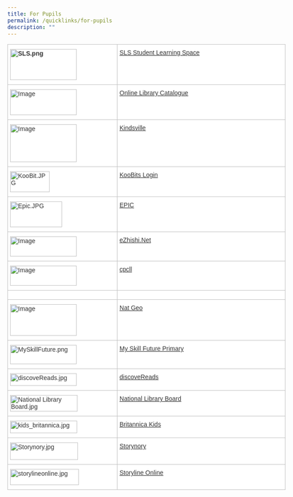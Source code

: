 ```yaml
---
title: For Pupils
permalink: /quicklinks/for-pupils
description: ""
---
```


<table style="border-collapse:collapse;border-spacing:0;table-layout: fixed; width: 627px" class="tg"><colgroup><col style="width: 247.003906px"><col style="width: 380.003906px"></colgroup><thead><tr><th style="background-color:#ffffff;border-color:#c0c0c0;border-style:solid;border-width:1px;color:#333;font-family:Arial, sans-serif;font-size:14px;font-weight:bold;overflow:hidden;padding:10px 5px;text-align:left;vertical-align:top;word-break:normal"><img src="https://angsanapri.moe.edu.sg/qql/slot/u167/quicklinks/forstaff/SLS.png" alt="SLS.png" width="150" height="70"></th><th style="background-color:#ffffff;border-color:#c0c0c0;border-style:solid;border-width:1px;color:#333;font-family:Arial, sans-serif;font-size:14px;font-weight:normal;overflow:hidden;padding:10px 5px;text-align:left;vertical-align:top;word-break:normal"><a href="http://learning.moe.edu.sg/" target="_blank" rel="noopener noreferrer"><span style="text-decoration:none;color:#333">SLS Student Learning Space</span></a></th></tr></thead><tbody><tr><td style="background-color:#ffffff;border-color:#c0c0c0;border-style:solid;border-width:1px;color:#333;font-family:Arial, sans-serif;font-size:14px;overflow:hidden;padding:10px 5px;text-align:left;vertical-align:top;word-break:normal"><img src="https://angsanapri.moe.edu.sg/qql/slot/u167/quicklinks/forpupils/Civica.png" alt="Image" width="150" height="58"></td><td style="background-color:#ffffff;border-color:#c0c0c0;border-style:solid;border-width:1px;color:#333;font-family:Arial, sans-serif;font-size:14px;overflow:hidden;padding:10px 5px;text-align:left;vertical-align:top;word-break:normal"><a href="https://schoolibrary.moe.edu.sg/angsanapri" target="_blank" rel="noopener noreferrer"><span style="text-decoration:none;color:#333">Online Library Catalogue</span></a></td></tr><tr><td style="background-color:#ffffff;border-color:#c0c0c0;border-style:solid;border-width:1px;color:#333;font-family:Arial, sans-serif;font-size:14px;overflow:hidden;padding:10px 5px;text-align:left;vertical-align:top;word-break:normal"><img src="https://angsanapri.moe.edu.sg/qql/slot/u167/quicklinks/forpupils/Kindsville.jpg" alt="Image" width="150" height="85"></td><td style="background-color:#ffffff;border-color:#c0c0c0;border-style:solid;border-width:1px;color:#333;font-family:Arial, sans-serif;font-size:14px;overflow:hidden;padding:10px 5px;text-align:left;vertical-align:top;word-break:normal"><a href="https://kindness.sg/kindsville/" target="_blank" rel="noopener noreferrer"><span style="text-decoration:none;color:#333">Kindsville</span></a></td></tr><tr><td style="background-color:#ffffff;border-color:#c0c0c0;border-style:solid;border-width:1px;color:#333;font-family:Arial, sans-serif;font-size:14px;overflow:hidden;padding:10px 5px;text-align:left;vertical-align:top;word-break:normal"> <img src="https://angsanapri.moe.edu.sg/qql/slot/u167/quicklinks/forpupils/KooBit.JPG" alt="KooBit.JPG" width="89" height="47"></td><td style="background-color:#ffffff;border-color:#c0c0c0;border-style:solid;border-width:1px;color:#333;font-family:Arial, sans-serif;font-size:14px;overflow:hidden;padding:10px 5px;text-align:left;vertical-align:top;word-break:normal"><a href="https://member.koobits.com/" target="_blank" rel="noopener noreferrer"><span style="text-decoration:none;color:#333">KooBits Login</span></a><br></td></tr><tr><td style="background-color:#ffffff;border-color:#c0c0c0;border-style:solid;border-width:1px;color:#333;font-family:Arial, sans-serif;font-size:14px;overflow:hidden;padding:10px 5px;text-align:left;vertical-align:top;word-break:normal"> <img src="https://angsanapri.moe.edu.sg/qql/slot/u167/quicklinks/forpupils/Epic.JPG" alt="Epic.JPG" width="117" height="58"></td><td style="background-color:#ffffff;border-color:#c0c0c0;border-style:solid;border-width:1px;color:#333;font-family:Arial, sans-serif;font-size:14px;overflow:hidden;padding:10px 5px;text-align:left;vertical-align:top;word-break:normal"> <a href="https://www.getepic.com/" target="_blank" rel="noopener noreferrer"> </a><a href="https://www.getepic.com/" target="_blank" rel="noopener noreferrer"><span style="text-decoration:none;color:#333">EPIC</span></a></td></tr><tr><td style="background-color:#ffffff;border-color:#c0c0c0;border-style:solid;border-width:1px;color:#333;font-family:Arial, sans-serif;font-size:14px;overflow:hidden;padding:10px 5px;text-align:left;vertical-align:top;word-break:normal"><img src="https://angsanapri.moe.edu.sg/qql/slot/u167/quicklinks/forpupils/eZhishi.png" alt="Image" width="150" height="45"></td><td style="background-color:#ffffff;border-color:#c0c0c0;border-style:solid;border-width:1px;color:#333;font-family:Arial, sans-serif;font-size:14px;overflow:hidden;padding:10px 5px;text-align:left;vertical-align:top;word-break:normal"><a href="https://www.ezhishi.net/Contents/" target="_blank" rel="noopener noreferrer"><span style="text-decoration:none;color:#333">eZhishi.Net</span></a></td></tr><tr><td style="background-color:#ffffff;border-color:#c0c0c0;border-style:solid;border-width:1px;color:#333;font-family:Arial, sans-serif;font-size:14px;overflow:hidden;padding:10px 5px;text-align:left;vertical-align:top;word-break:normal"><img src="https://angsanapri.moe.edu.sg/qql/slot/u167/quicklinks/forpupils/CPCLL.jpg" alt="Image" width="150" height="45"></td><td style="background-color:#ffffff;border-color:#c0c0c0;border-style:solid;border-width:1px;color:#333;font-family:Arial, sans-serif;font-size:14px;overflow:hidden;padding:10px 5px;text-align:left;vertical-align:top;word-break:normal"><a href="http://www.cpcll.sg/" target="_blank" rel="noopener noreferrer"><span style="text-decoration:none;color:#333">cpcll</span></a></td></tr><tr><td style="background-color:#ffffff;border-color:#c0c0c0;border-style:solid;border-width:1px;font-family:Arial, sans-serif;font-size:14px;overflow:hidden;padding:10px 5px;text-align:left;vertical-align:top;word-break:normal"></td><td style="background-color:#ffffff;border-color:#c0c0c0;border-style:solid;border-width:1px;font-family:Arial, sans-serif;font-size:14px;overflow:hidden;padding:10px 5px;text-align:left;vertical-align:top;word-break:normal"></td></tr><tr><td style="background-color:#ffffff;border-color:#c0c0c0;border-style:solid;border-width:1px;color:#333;font-family:Arial, sans-serif;font-size:14px;overflow:hidden;padding:10px 5px;text-align:left;vertical-align:top;word-break:normal"><img src="https://angsanapri.moe.edu.sg/qql/slot/u167/quicklinks/forpupils/NatGeo.png" alt="Image" width="150" height="71"></td><td style="background-color:#ffffff;border-color:#c0c0c0;border-style:solid;border-width:1px;color:#333;font-family:Arial, sans-serif;font-size:14px;overflow:hidden;padding:10px 5px;text-align:left;vertical-align:top;word-break:normal"><a href="https://www.ngexplorer.net/" target="_blank" rel="noopener noreferrer"><span style="text-decoration:none;color:#333">Nat Geo</span></a></td></tr><tr><td style="background-color:#ffffff;border-color:#c0c0c0;border-style:solid;border-width:1px;color:#333;font-family:Arial, sans-serif;font-size:14px;overflow:hidden;padding:10px 5px;text-align:left;vertical-align:top;word-break:normal"><img src="https://angsanapri.moe.edu.sg/qql/slot/u167/quicklinks/forpupils/MySkillFuture.png" alt="MySkillFuture.png" width="150" height="43"></td><td style="background-color:#ffffff;border-color:#c0c0c0;border-style:solid;border-width:1px;color:#333;font-family:Arial, sans-serif;font-size:14px;overflow:hidden;padding:10px 5px;text-align:left;vertical-align:top;word-break:normal"><a href="https://www.myskillsfuture.sg/content/student/en/primary.html" target="_blank" rel="noopener noreferrer"><span style="text-decoration:none;color:#333">My Skill Future Primary</span></a></td></tr><tr><td style="background-color:#ffffff;border-color:#c0c0c0;border-style:solid;border-width:1px;color:#333;font-family:Arial, sans-serif;font-size:14px;overflow:hidden;padding:10px 5px;text-align:left;vertical-align:top;word-break:normal"><img src="https://angsanapri.moe.edu.sg/qql/slot/u167/quicklinks/forpupils/discoveReads.jpg" alt="discoveReads.jpg" width="150" height="28"></td><td style="background-color:#ffffff;border-color:#c0c0c0;border-style:solid;border-width:1px;color:#333;font-family:Arial, sans-serif;font-size:14px;overflow:hidden;padding:10px 5px;text-align:left;vertical-align:top;word-break:normal"><a href="http://www.nlb.gov.sg/discovereads/" target="_blank" rel="noopener noreferrer"><span style="text-decoration:none;color:#333">discoveReads</span></a></td></tr><tr><td style="background-color:#ffffff;border-color:#c0c0c0;border-style:solid;border-width:1px;color:#333;font-family:Arial, sans-serif;font-size:14px;overflow:hidden;padding:10px 5px;text-align:left;vertical-align:top;word-break:normal"><img src="https://angsanapri.moe.edu.sg/qql/slot/u167/quicklinks/forpupils/National%20Library%20Board.jpg" alt="National Library Board.jpg" width="152" height="37"></td><td style="background-color:#ffffff;border-color:#c0c0c0;border-style:solid;border-width:1px;color:#333;font-family:Arial, sans-serif;font-size:14px;overflow:hidden;padding:10px 5px;text-align:left;vertical-align:top;word-break:normal"><a href="https://www.nlb.gov.sg/" target="_blank" rel="noopener noreferrer"><span style="text-decoration:none;color:#333">National Library Board</span></a></td></tr><tr><td style="background-color:#ffffff;border-color:#c0c0c0;border-style:solid;border-width:1px;color:#333;font-family:Arial, sans-serif;font-size:14px;overflow:hidden;padding:10px 5px;text-align:left;vertical-align:top;word-break:normal"><img src="https://angsanapri.moe.edu.sg/qql/slot/u167/quicklinks/forpupils/kids_britannica.jpg" alt="kids_britannica.jpg" width="151" height="28"></td><td style="background-color:#ffffff;border-color:#c0c0c0;border-style:solid;border-width:1px;color:#333;font-family:Arial, sans-serif;font-size:14px;overflow:hidden;padding:10px 5px;text-align:left;vertical-align:top;word-break:normal"><a href="https://kids.britannica.com/kids" target="_blank" rel="noopener noreferrer"><span style="text-decoration:none;color:#333">Britannica Kids</span></a></td></tr><tr><td style="background-color:#ffffff;border-color:#c0c0c0;border-style:solid;border-width:1px;color:#333;font-family:Arial, sans-serif;font-size:14px;overflow:hidden;padding:10px 5px;text-align:left;vertical-align:top;word-break:normal"><img src="https://angsanapri.moe.edu.sg/qql/slot/u167/quicklinks/forpupils/Storynory.jpg" alt="Storynory.jpg" width="153" height="39"></td><td style="background-color:#ffffff;border-color:#c0c0c0;border-style:solid;border-width:1px;color:#333;font-family:Arial, sans-serif;font-size:14px;overflow:hidden;padding:10px 5px;text-align:left;vertical-align:top;word-break:normal"><a href="https://www.storynory.com/" target="_blank" rel="noopener noreferrer"><span style="text-decoration:none;color:#333">Storynory</span></a></td></tr><tr><td style="background-color:#ffffff;border-color:#c0c0c0;border-style:solid;border-width:1px;color:#333;font-family:Arial, sans-serif;font-size:14px;overflow:hidden;padding:10px 5px;text-align:left;vertical-align:top;word-break:normal"><img src="https://angsanapri.moe.edu.sg/qql/slot/u167/quicklinks/forpupils/storylineonline.jpg" alt="storylineonline.jpg" width="155" height="36"></td><td style="background-color:#ffffff;border-color:#c0c0c0;border-style:solid;border-width:1px;color:#333;font-family:Arial, sans-serif;font-size:14px;overflow:hidden;padding:10px 5px;text-align:left;vertical-align:top;word-break:normal"><a href="https://www.storylineonline.net/" target="_blank" rel="noopener noreferrer"><span style="text-decoration:none;color:#333">Storyline Online</span></a></td></tr></tbody></table>